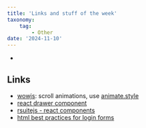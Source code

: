 ```yaml
---
title: 'Links and stuff of the week'
taxonomy:
    tag:
        - Other
date: '2024-11-10'
---
```

- 

## Links

- [wowjs](https://wowjs.uk/): scroll animations, use [animate.style](https://animate.style/) 
- [react drawer component](https://github.com/emilkowalski/vaul/tree/v1.1.0)
- [rsuitejs - react components](https://rsuitejs.com/components/overview/)
- [html best practices for login forms](https://evilmartians.com/chronicles/html-best-practices-for-login-and-signup-forms)

